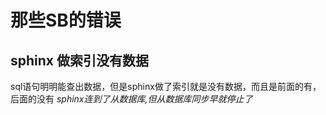 # 那些SB的错误

## sphinx 做索引没有数据
sql语句明明能查出数据，但是sphinx做了索引就是没有数据，而且是前面的有，后面的没有
*sphinx连到了从数据库,但从数据库同步早就停止了*